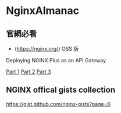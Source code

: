# NginxAlmanac

## 官網必看

- (https://nginx.org/) OSS 版

Deploying NGINX Plus as an API Gateway

[Part 1](https://gist.github.com/nginx-gists/37ce65292a06219ff8d35d293c05e0b5#file-warehouse_api_precise-conf/)
[Part 2](https://gist.github.com/nginx-gists/6a8e7c65fdc41bc955f7e67a1d475469#file-warehouse_api_jsonbody-conf/)
[Part 3](https://gist.github.com/nginx-gists/87ed942d4ee9f7e7ebb2ccf757ed90be#file-grpc_gateway-conf/)

## NGINX offical gists collection
https://gist.github.com/nginx-gists?page=6


